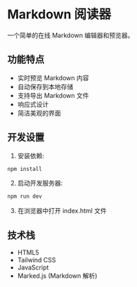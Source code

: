 # Markdown 阅读器

一个简单的在线 Markdown 编辑器和预览器。

## 功能特点

- 实时预览 Markdown 内容
- 自动保存到本地存储
- 支持导出 Markdown 文件
- 响应式设计
- 简洁美观的界面

## 开发设置

1. 安装依赖:
```bash
npm install
```

2. 启动开发服务器:
```bash
npm run dev
```

3. 在浏览器中打开 index.html 文件

## 技术栈

- HTML5
- Tailwind CSS
- JavaScript
- Marked.js (Markdown 解析)
